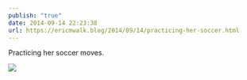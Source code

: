 ```yaml
---
publish: "true"
date: 2014-09-14 22:23:38
url: https://ericmwalk.blog/2014/09/14/practicing-her-soccer.html
---
```


Practicing her soccer moves.

![](https://ericmwalk.blog/uploads/2022/f50fc22134.jpg)